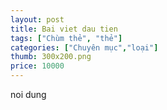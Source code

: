 ```yaml
---
layout: post
title: Bai viet dau tien
tags: ["Chùm thẻ", "thẻ"]
categories: ["Chuyên mục","loại"]
thumb: 300x200.png
price: 10000
---
```

noi dung
